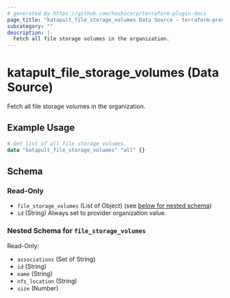 ```yaml
---
# generated by https://github.com/hashicorp/terraform-plugin-docs
page_title: "katapult_file_storage_volumes Data Source - terraform-provider-katapult"
subcategory: ""
description: |-
  Fetch all file storage volumes in the organization.
---
```


# katapult_file_storage_volumes (Data Source)

Fetch all file storage volumes in the organization.

## Example Usage

```terraform
# Get list of all file storage volumes.
data "katapult_file_storage_volumes" "all" {}
```

<!-- schema generated by tfplugindocs -->
## Schema

### Read-Only

- `file_storage_volumes` (List of Object) (see [below for nested schema](#nestedatt--file_storage_volumes))
- `id` (String) Always set to provider organization value.

<a id="nestedatt--file_storage_volumes"></a>
### Nested Schema for `file_storage_volumes`

Read-Only:

- `associations` (Set of String)
- `id` (String)
- `name` (String)
- `nfs_location` (String)
- `size` (Number)


